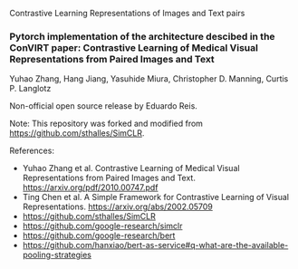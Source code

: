 Contrastive Learning Representations of Images and Text pairs

### Pytorch implementation of the architecture descibed in the ConVIRT paper: Contrastive Learning of Medical Visual Representations from Paired Images and Text
Yuhao Zhang, Hang Jiang, Yasuhide Miura, Christopher D. Manning, Curtis P. Langlotz

Non-official open source release by Eduardo Reis.

Note: This repository was forked and modified from https://github.com/sthalles/SimCLR.

References: 
- Yuhao Zhang et al. Contrastive Learning of Medical Visual Representations from Paired Images and Text. https://arxiv.org/pdf/2010.00747.pdf
- Ting Chen et al. A Simple Framework for Contrastive Learning of Visual Representations. https://arxiv.org/abs/2002.05709
- https://github.com/sthalles/SimCLR
- https://github.com/google-research/simclr
- https://github.com/google-research/bert
- https://github.com/hanxiao/bert-as-service#q-what-are-the-available-pooling-strategies
